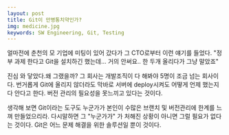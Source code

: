 ```yaml
---
layout: post
title: Git이 만병통치약인가?
img: medicine.jpg
keywords: SW Engineering, Git, Testing
---
```


얼마전에 춘천의 모 기업에 미팅이 있어 갔다가 그 CTO로부터 이런 얘기를 들었다. 
"정부 과제 한다고 Git을 설치하긴 했는데... 거의 안써요.. 한 두개 올리다가 그냥 말았죠" 

진심 와 닿았다.왜 그랬을까?
그 회사는 개발조직이 다 해봐야 5명이 조금 넘는 회사이다. 번거롭게 Git에 올리지 않더라도 막바로 서버에 deploy시켜도 어떻게 언제 했는지 다 안다고 한다. 버전 관리의 필요성을 못느끼고 있다는 것이다.

생각해 보면 Git이라는 도구도 누군가가 본인이 수많은 브랜치 및 버전관리에 한계를 느껴 만들었으리라. 다시말하면 그 "누군가가" 가 처해진 상황이 아니면 그럴 필요가 없다는 것이다. Git은 어느 문제 해결을 위한 솔루션일 뿐이 것이다.


